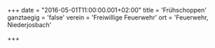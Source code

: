+++
date = "2016-05-01T11:00:00.001+02:00"
title = 'Frühschoppen'
ganztaegig = 'false'
verein = 'Freiwillige Feuerwehr'
ort = 'Feuerwehr, Niederjosbach'

+++

      